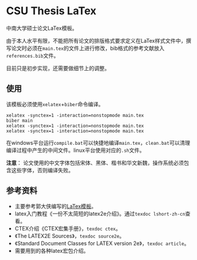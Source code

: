 # CSU Thesis LaTex

中南大学硕士论文LaTex模板。

由于本人水平有限，不能把所有论文的排版格式要求定义在LaTex样式文件中，撰写论文时必须在`main.tex`的文件上进行修改，bib格式的参考文献放入`references.bib`文件。

目前只是初步实现，还需要做细节上的调整。

## 使用

该模板必须使用`xelatex`+`biber`命令编译。

```shall
xelatex -synctex=1 -interaction=nonstopmode main.tex
biber main
xelatex -synctex=1 -interaction=nonstopmode main.tex
xelatex -synctex=1 -interaction=nonstopmode main.tex
```

在windows平台运行`compile.bat`可以快捷地编译`main.tex`，`clean.bat`可以清理编译过程中产生的中间文件。linux平台使用对应的`.sh`文件。

**注意**： 论文使用的中文字体包括宋体、黑体、楷书和华文新魏，操作系统必须包含这些字体，否则编译失败。

## 参考资料

- 主要参考郭大侠编写的[LaTex模板](https://github.com/CSGrandeur/CSU-Thesis-LaTeX-Template)。
- latex入门教程《一份不太简短的latex2e介绍》。通过`texdoc lshort-zh-cn`查看。
- CTEX介绍《CTEX宏集手册》，`texdoc ctex`。
- 《The LATEX2E Sources》，`texdoc source2e`。
- 《Standard Document Classes for LATEX version 2e》，`texdoc article`。
- 需要用到的各种latex宏包介绍。
